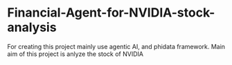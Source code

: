 # Financial-Agent-for-NVIDIA-stock-analysis
For creating this project mainly use agentic AI, and phidata framework. Main aim of this project is anlyze the stock of NVIDIA

